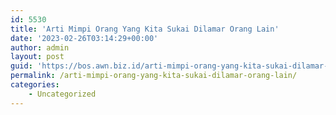 ```yaml
---
id: 5530
title: 'Arti Mimpi Orang Yang Kita Sukai Dilamar Orang Lain'
date: '2023-02-26T03:14:29+00:00'
author: admin
layout: post
guid: 'https://bos.awn.biz.id/arti-mimpi-orang-yang-kita-sukai-dilamar-orang-lain/'
permalink: /arti-mimpi-orang-yang-kita-sukai-dilamar-orang-lain/
categories:
    - Uncategorized
---
```


